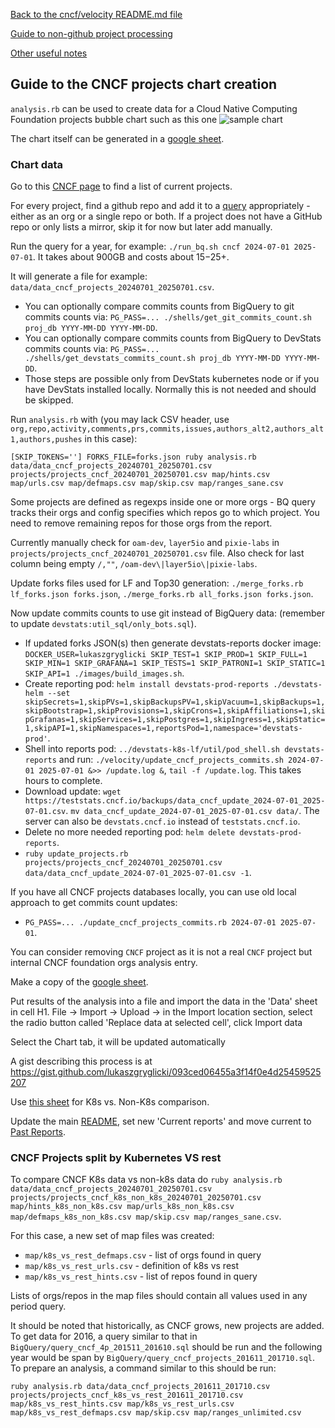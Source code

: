 [Back to the cncf/velocity README.md file](../README.md)

[Guide to non-github project processing](non_github_repositories.md)

[Other useful notes](other_notes.md)

## Guide to the CNCF projects chart creation

`analysis.rb` can be used to create data for a Cloud Native Computing Foundation projects bubble chart such as this one
![sample chart](./cncf_chart_example.png?raw=true "CNCF projects")

The chart itself can be generated in a [google sheet](https://docs.google.com/spreadsheets/d/1Lh4rdlOFHyz8lDoiHRYGlR_yNkqvJsz2ld808lVubig/edit?usp=sharing).

### Chart data
Go to this [CNCF page](https://www.cncf.io/projects/) to find a list of current projects.

For every project, find a github repo and add it to a [query](BigQuery/velocity_cncf.sql) appropriately - either as an org or a single repo or both. If a project does not have a GitHub repo or only lists a mirror, skip it for now but later add manually.

Run the query for a year, for example: `./run_bq.sh cncf 2024-07-01 2025-07-01`. It takes about 900GB and costs about $15-$25+.

It will generate a file for example: `data/data_cncf_projects_20240701_20250701.csv`.

- You can optionally compare commits counts from BigQuery to git commits counts via: `PG_PASS=... ./shells/get_git_commits_count.sh proj_db YYYY-MM-DD YYYY-MM-DD`.
- You can optionally compare commits counts from BigQuery to DevStats commits counts via: `PG_PASS=... ./shells/get_devstats_commits_count.sh proj_db YYYY-MM-DD YYYY-MM-DD`.
- Those steps are possible only from DevStats kubernetes node or if you have DevStats installed locally. Normally this is not needed and should be skipped.

Run `analysis.rb` with (you may lack CSV header, use `org,repo,activity,comments,prs,commits,issues,authors_alt2,authors_alt1,authors,pushes` in this case):
```
[SKIP_TOKENS=''] FORKS_FILE=forks.json ruby analysis.rb data/data_cncf_projects_20240701_20250701.csv projects/projects_cncf_20240701_20250701.csv map/hints.csv map/urls.csv map/defmaps.csv map/skip.csv map/ranges_sane.csv
```

Some projects are defined as regexps inside one or more orgs - BQ query tracks their orgs and config specifies which repos go to which project. You need to remove remaining repos for those orgs from the report.

Currently manually check for `oam-dev`, `layer5io` and `pixie-labs` in `projects/projects_cncf_20240701_20250701.csv` file. Also check for last column being empty `/,""`, `/oam-dev\|layer5io\|pixie-labs`.

Update forks files used for LF and Top30 generation: `./merge_forks.rb lf_forks.json forks.json`, `./merge_forks.rb all_forks.json forks.json`.

Now update commits counts to use git instead of BigQuery data: (remember to update `devstats:util_sql/only_bots.sql`).

- If updated forks JSON(s) then generate devstats-reports docker image: `DOCKER_USER=lukaszgryglicki SKIP_TEST=1 SKIP_PROD=1 SKIP_FULL=1 SKIP_MIN=1 SKIP_GRAFANA=1 SKIP_TESTS=1 SKIP_PATRONI=1 SKIP_STATIC=1 SKIP_API=1 ./images/build_images.sh`.
- Create reporting pod: `helm install devstats-prod-reports ./devstats-helm --set skipSecrets=1,skipPVs=1,skipBackupsPV=1,skipVacuum=1,skipBackups=1,skipBootstrap=1,skipProvisions=1,skipCrons=1,skipAffiliations=1,skipGrafanas=1,skipServices=1,skipPostgres=1,skipIngress=1,skipStatic=1,skipAPI=1,skipNamespaces=1,reportsPod=1,namespace='devstats-prod'`.
- Shell into reports pod: `../devstats-k8s-lf/util/pod_shell.sh devstats-reports` and run: `./velocity/update_cncf_projects_commits.sh 2024-07-01 2025-07-01 &>> /update.log &`, `tail -f /update.log`. This takes hours to complete.
- Download update: `wget https://teststats.cncf.io/backups/data_cncf_update_2024-07-01_2025-07-01.csv`. `mv data_cncf_update_2024-07-01_2025-07-01.csv data/`. The server can also be `devstats.cncf.io` instead of `teststats.cncf.io`.
- Delete no more needed reporting pod: `helm delete devstats-prod-reports`.
- `ruby update_projects.rb projects/projects_cncf_20240701_20250701.csv data/data_cncf_update_2024-07-01_2025-07-01.csv -1`.

If you have all CNCF projects databases locally, you can use old local approach to get commits count updates:

- `PG_PASS=... ./update_cncf_projects_commits.rb 2024-07-01 2025-07-01`.

You can consider removing `CNCF` project as it is not a real `CNCF` project but internal CNCF foundation orgs analysis entry.

Make a copy of the [google sheet](https://docs.google.com/spreadsheets/d/1Lh4rdlOFHyz8lDoiHRYGlR_yNkqvJsz2ld808lVubig/edit?usp=sharing).

Put results of the analysis into a file and import the data in the 'Data' sheet in cell H1.
File -> Import -> Upload -> in the Import location section, select the radio button called 'Replace data at selected cell', click Import data

Select the Chart tab, it will be updated automatically

A gist describing this process is at https://gist.github.com/lukaszgryglicki/093ced06455a3f14f0e4d25459525207

Use [this sheet](https://docs.google.com/spreadsheets/d/1j_L8AL137U8R3TclNo9b79m2r0nZi3b484PAqqeY-H8/edit?usp=sharing) for K8s vs. Non-K8s comparison.

Update the main [README](https://github.com/cncf/velocity#current-reports), set new 'Current reports' and move current to [Past Reports](https://github.com/cncf/velocity#past-reports).

### CNCF Projects split by Kubernetes VS rest

To compare CNCF K8s data vs non-k8s data do `ruby analysis.rb data/data_cncf_projects_20240701_20250701.csv projects/projects_cncf_k8s_non_k8s_20240701_20250701.csv map/hints_k8s_non_k8s.csv map/urls_k8s_non_k8s.csv map/defmaps_k8s_non_k8s.csv map/skip.csv map/ranges_sane.csv`.

For this case, a new set of map files was created:
- `map/k8s_vs_rest_defmaps.csv` - list of orgs found in query
- `map/k8s_vs_rest_urls.csv` - definition of k8s vs rest
- `map/k8s_vs_rest_hints.csv` - list of repos found in query

Lists of orgs/repos in the map files should contain all values used in any period query.

It should be noted that historically, as CNCF grows, new projects are added. To get data for 2016, a query similar to that in `BigQuery/query_cncf_4p_201511_201610.sql` should be run and the following year would be span by `BigQuery/query_cncf_projects_201611_201710.sql`.
To prepare an analysis, a command similar to this should be run:
```
ruby analysis.rb data/data_cncf_projects_201611_201710.csv projects/projects_cncf_k8s_vs_rest_201611_201710.csv map/k8s_vs_rest_hints.csv map/k8s_vs_rest_urls.csv map/k8s_vs_rest_defmaps.csv map/skip.csv map/ranges_unlimited.csv
```
